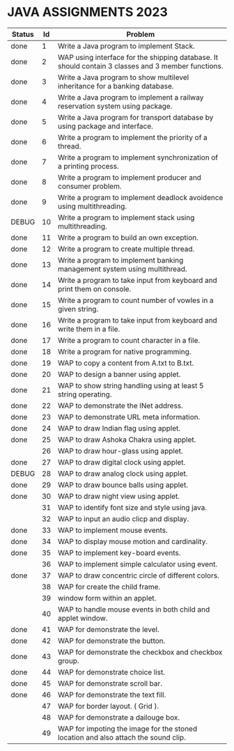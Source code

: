 # JAVA ASSIGNMENTS 2023

|Status|Id|Problem|
|-|-|-|
|done|1|Write a Java program to implement Stack.|
|done|2|WAP using interface for the shipping database. It should contain 3 classes and 3 member functions.|
|done|3|Write a Java program to show multilevel inheritance for a banking database.|
|done|4|Write a Java program to implement a railway reservation system using package.|
|done|5|Write a Java program for transport database by using package and interface.|
|done|6|Write a program to implement the priority of a thread.|
|done|7|Write a program to implement synchronization of a printing process.|
|done|8|Write a program to implement producer and consumer problem.|
|done|9|Write a program to implement deadlock avoidence using multithreading.|
|DEBUG|10|Write a program to implement stack using multithreading.|
|done|11|Write a program to build an own exception.|
|done|12|Write a program to create multiple thread.|
|done|13|Write a program to implement banking management system using multithread.|
|done|14|Write a program to take input from keyboard and print them on console.|
|done|15|Write a program to count number of vowles in a given string.|
|done|16|Write a program to take input from keyboard and write them in a file.|
|done|17|Write a program to count character in a file.|
|done|18|Write a program for native programming.|
|done|19|WAP to copy a content from A.txt to B.txt.|
|done|20|WAP to design a banner using applet.|
|done|21|WAP to show string handling using at least 5 string operating.|
|done|22|WAP to demonstrate the INet address.|
|done|23|WAP to demonstrate URL meta information.|
|done|24|WAP to draw Indian flag using applet.|
|done|25|WAP to draw Ashoka Chakra using applet.|
||26|WAP to draw hour-glass using applet.|
|done|27|WAP to draw digital clock using applet.|
|DEBUG|28|WAP to draw analog clock using applet.|
|done|29|WAP to draw bounce balls using applet.|
|done|30|WAP to draw night view using applet.|
||31|WAP to identify font size and style using java.|
||32|WAP to input an audio clicp and display.|
|done|33|WAP to implement mouse events.|
|done|34|WAP to display mouse motion and cardinality.|
|done|35|WAP to implement key-board events.|
||36|WAP to implement simple calculator using event.|
|done|37|WAP to draw concentric circle of different colors.|
||38|WAP for create the child frame.|
||39|window form within an applet.|
||40|WAP to handle mouse events in both child and applet window.|
|done|41|WAP for demonstrate the level.|
|done|42|WAP for demonstrate the button.|
|done|43|WAP for demonstrate the checkbox and checkbox group.|
|done|44|WAP for demonstrate choice list.|
|done|45|WAP for demonstrate scroll bar.|
|done|46|WAP for demonstrate the text fill.|
||47|WAP for border layout. ( Grid ).|
||48|WAP for demonstrate a dailouge box.|
||49|WAP for impoting the image for the stoned location and also attach the sound clip.|
